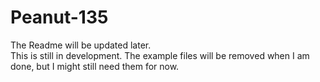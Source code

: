 # Peanut-135

The Readme will be updated later.  
This is still in development.
The example files will be removed when I am done, but I might still need them for now.
